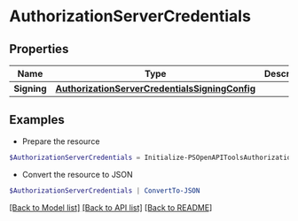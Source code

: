 # AuthorizationServerCredentials
## Properties

Name | Type | Description | Notes
------------ | ------------- | ------------- | -------------
**Signing** | [**AuthorizationServerCredentialsSigningConfig**](AuthorizationServerCredentialsSigningConfig.md) |  | [optional] 

## Examples

- Prepare the resource
```powershell
$AuthorizationServerCredentials = Initialize-PSOpenAPIToolsAuthorizationServerCredentials  -Signing null
```

- Convert the resource to JSON
```powershell
$AuthorizationServerCredentials | ConvertTo-JSON
```

[[Back to Model list]](../README.md#documentation-for-models) [[Back to API list]](../README.md#documentation-for-api-endpoints) [[Back to README]](../README.md)

